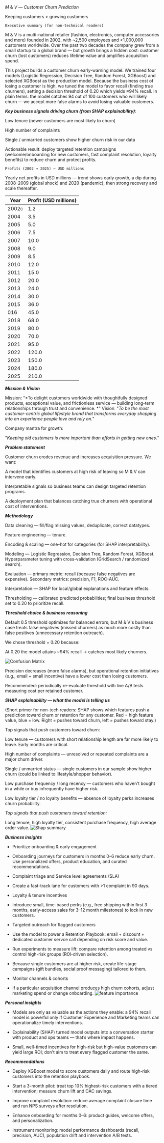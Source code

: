 $M$ & $V$ $—$ $Customer$ $Churn$ $Prediction$

Keeping customers > growing customers

`Executive summary (for non-technical readers)`

M & V is a multi-national retailer (fashion, electronics, computer accessories and more) founded in 2002, with ~2,500 employees and >1,000,000 customers worldwide. Over the past two decades the company grew from a small startup to a global brand — but growth brings a hidden cost: customer churn (lost customers) reduces lifetime value and amplifies acquisition spend.

This project builds a customer churn early-warning model. We trained four models (Logistic Regression, Decision Tree, Random Forest, XGBoost) and selected XGBoost as the production model. Because the business cost of losing a customer is high, we tuned the model to favor recall (finding true churners), setting a decision threshold of 0.20 which yields ≈94% recall. In plain terms: the model catches 94 out of 100 customers who will likely churn — we accept more false alarms to avoid losing valuable customers.

***Key business signals driving churn (from SHAP explainability)***:

Low tenure (newer customers are most likely to churn)

High number of complaints

Single / unmarried customers show higher churn risk in our data

Actionable result: deploy targeted retention campaigns (welcome/onboarding for new customers, fast complaint resolution, loyalty benefits) to reduce churn and protect profits.

`Profits (2002 → 2025) — USD millions`

Yearly net profits in USD millions — trend shows early growth, a dip during 2008–2009 (global shock) and 2020 (pandemic), then strong recovery and scale thereafter.

|Year |	Profit (USD millions)|
------|------------------|
|2002c|	1.2|
|2004|	3.5|
|2005|	5.0|
|2006|	7.5|
|2007|	10.0|
|2008|	9.0|
|2009|	8.5|
|2010|	12.0|
|2011|	15.0|
|2012|	20.0|
|2013|	24.0|
|2014|	30.0|
|2015|	36.0|
|016|	45.0|
|2018|	68.0|
|2019|	80.0|
|2020|	70.0|
|2021|	95.0|
|2022|	120.0|
|2023|	150.0|
|2024|	180.0|
|2025|	210.0|

***Mission & Vision***

Mission: "*To delight customers worldwide with thoughtfully designed products, exceptional value, and frictionless service — building long-term relationships through trust and convenience.
*"
Vision: "*To be the most customer-centric global lifestyle brand that transforms everyday shopping into an experience people love and rely on.*"

Company mantra for growth:

"*Keeping old customers is more important than efforts in getting new ones.*"

*********Problem statement*********

Customer churn erodes revenue and increases acquisition pressure. We want:

A model that identifies customers at high risk of leaving so M & V can intervene early.

Interpretable signals so business teams can design targeted retention programs.

A deployment plan that balances catching true churners with operational cost of interventions.


***Methodology***

Data cleaning — fill/flag missing values, deduplicate, correct datatypes.

Feature engineering — tenure.

Encoding & scaling — one-hot for categories (for SHAP interpretability).

Modeling — Logistic Regression, Decision Tree, Random Forest, XGBoost. Hyperparameter tuning with cross-validation (GridSearch / randomized search).

Evaluation — primary metric: recall (because false negatives are expensive). Secondary metrics: precision, F1, ROC-AUC.

Interpretation — SHAP for local/global explanations and feature effects.

Thresholding — calibrated predicted probabilities; final business threshold set to 0.20 to prioritize recall.

***Threshold choice & business reasoning***

Default 0.5 threshold optimizes for balanced errors; but M & V's business case treats false negatives (missed churners) as much more costly than false positives (unnecessary retention outreach).

We chose threshold = 0.20 because:

At 0.20 the model attains ~94% recall → catches most likely churners.

![Confusion Matrix](plots/confusion_matrix.png)

Precision decreases (more false alarms), but operational retention initiatives (e.g., email + small incentive) have a lower cost than losing customers.

Recommended: periodically re-evaluate threshold with live A/B tests measuring cost per retained customer.

***SHAP explainability — what the model is telling us***

(Short primer for non-tech readers: SHAP shows which features push a prediction toward churn or retention for any customer. Red = high feature value, blue = low. Right = pushes toward churn, left = pushes toward stay.)

Top signals that push customers toward churn:

Low tenure — customers with short relationship length are far more likely to leave. Early months are critical.

High number of complaints — unresolved or repeated complaints are a major churn driver.

Single / unmarried status — single customers in our sample show higher churn (could be linked to lifestyle/shopper behavior).

Low purchase frequency / long recency — customers who haven't bought in a while or buy infrequently have higher risk.

Low loyalty tier / no loyalty benefits — absence of loyalty perks increases churn probability.

*Top signals that push customers toward retention:*

Long tenure, high loyalty tier, consistent purchase frequency, high average order value.
![Shap summary](plots/shap_summary.png)

***Business insights***

- Prioritize onboarding & early engagement

- Onboarding journeys for customers in months 0–6 reduce early churn. Use personalized offers, product education, and curated recommendations.

- Complaint triage and Service level agreements (SLA)

- Create a fast-track lane for customers with >1 complaint in 90 days.

- Loyalty & tenure incentives

- Introduce small, time-based perks (e.g., free shipping within first 3 months, early-access sales for 3–12 month milestones) to lock in new customers.

- Targeted outreach for flagged customers

- Use the model to power a Retention Playbook: email + discount + dedicated customer servce call depending on risk score and value.

- Run experiments to measure lift: compare retention among treated vs control high-risk groups (ROI-driven selection).

- Because single customers are at higher risk, create life-stage campaigns (gift bundles, social proof messaging) tailored to them.

- Monitor channels & cohorts

- If a particular acquisition channel produces high churn cohorts, adjust marketing spend or change onboarding.
![feature importance](plots/feature_importance.png)

***Personal insights***

- Models are only as valuable as the actions they enable: a 94% recall model is powerful only if Customer Experience and Marketing teams can operationalize timely interventions.

- Explainability (SHAP) turned model outputs into a conversation starter with product and ops teams — that’s where impact happens.

- Small, well-timed incentives for high-risk but high-value customers can yield large ROI; don't aim to treat every flagged customer the same.

***Recommendations***

- Deploy XGBoost model to score customers daily and route high-risk customers into the retention playbook.

- Start a 3-month pilot: treat top 10% highest-risk customers with a tiered intervention; measure churn lift and CAC savings.

- Improve complaint resolution: reduce average complaint closure time and run NPS surveys after resolution.

- Enhance onboarding for months 0–6: product guides, welcome offers, and personalization.

- Instrument monitoring: model performance dashboards (recall, precision, AUC), population drift and intervention A/B tests.
